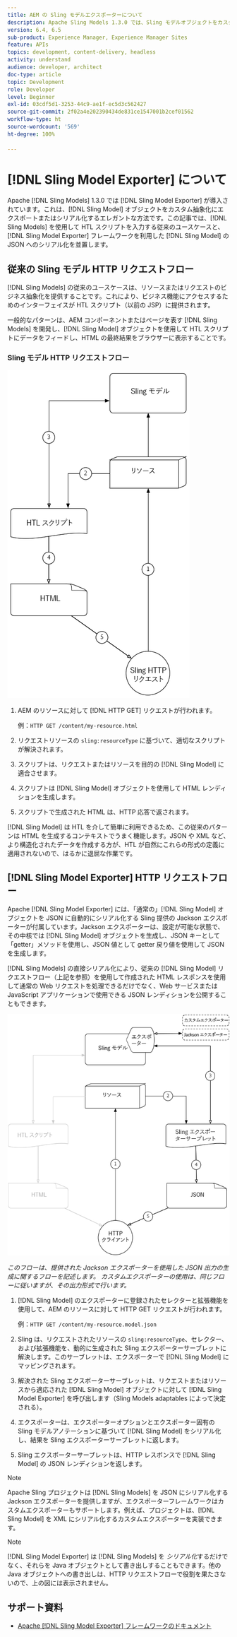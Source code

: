 ```yaml
---
title: AEM の Sling モデルエクスポーターについて
description: Apache Sling Models 1.3.0 では、Sling モデルオブジェクトをカスタムの抽象概念に書き出しまたはシリアル化する優れた方法である Sling モデルエクスポーターが導入されました。 この記事では、Sling モデルを使用して HTL スクリプトを入力する従来のユースケースと、Sling モデルエクスポーターフレームワークを利用した Sling モデルの JSON へのシリアル化を並置します。
version: 6.4, 6.5
sub-product: Experience Manager, Experience Manager Sites
feature: APIs
topics: development, content-delivery, headless
activity: understand
audience: developer, architect
doc-type: article
topic: Development
role: Developer
level: Beginner
exl-id: 03cdf5d1-3253-44c9-ae1f-ec5d3c562427
source-git-commit: 2f02a4e202390434de831ce1547001b2cef01562
workflow-type: ht
source-wordcount: '569'
ht-degree: 100%

---
```


# [!DNL Sling Model Exporter] について

Apache [!DNL Sling Models] 1.3.0 では [!DNL Sling Model Exporter] が導入されています。これは、[!DNL Sling Model] オブジェクトをカスタム抽象化にエクスポートまたはシリアル化するエレガントな方法です。この記事では、[!DNL Sling Models] を使用して HTL スクリプトを入力する従来のユースケースと、[!DNL Sling Model Exporter] フレームワークを利用した [!DNL Sling Model] の JSON へのシリアル化を並置します。

## 従来の Sling モデル HTTP リクエストフロー

[!DNL Sling Models] の従来のユースケースは、リソースまたはリクエストのビジネス抽象化を提供することです。これにより、ビジネス機能にアクセスするためのインターフェイスが HTL スクリプト（以前の JSP）に提供されます。

一般的なパターンは、AEM コンポーネントまたはページを表す [!DNL Sling Models] を開発し、[!DNL Sling Model] オブジェクトを使用して HTL スクリプトにデータをフィードし、HTML の最終結果をブラウザーに表示することです。

### Sling モデル HTTP リクエストフロー

![Slingモデルリクエストフロー](./assets/understand-sling-model-exporter/sling-model-request-flow.png)

1. AEM のリソースに対して [!DNL HTTP GET] リクエストが行われます。

   例：`HTTP GET /content/my-resource.html`

1. リクエストリソースの `sling:resourceType` に基づいて、適切なスクリプトが解決されます。

1. スクリプトは、リクエストまたはリソースを目的の [!DNL Sling Model] に適合させます。

1. スクリプトは [!DNL Sling Model] オブジェクトを使用して HTML レンディションを生成します。

1. スクリプトで生成された HTML は、HTTP 応答で返されます。

[!DNL Sling Model] は HTL を介して簡単に利用できるため、この従来のパターンは HTML を生成するコンテキストでうまく機能します。JSON や XML など、より構造化されたデータを作成する方が、HTL が自然にこれらの形式の定義に適用されないので、はるかに退屈な作業です。

## [!DNL Sling Model Exporter] HTTP リクエストフロー

Apache [!DNL Sling Model Exporter] には、「通常の」[!DNL Sling Model] オブジェクトを JSON に自動的にシリアル化する Sling 提供の Jackson エクスポーターが付属しています。Jackson エクスポーターは、設定が可能な状態で、その中核では [!DNL Sling Model] オブジェクトを生成し、JSON キーとして「getter」メソッドを使用し、JSON 値として getter 戻り値を使用して JSON を生成します。

[!DNL Sling Models] の直接シリアル化により、従来の [!DNL Sling Model] リクエストフロー（上記を参照）を使用して作成された HTML レスポンスを使用して通常の Web リクエストを処理できるだけでなく、Web サービスまたは JavaScript アプリケーションで使用できる JSON レンディションを公開することもできます。

![Sling モデルエクスポーター HTTP リクエストフロー](./assets/understand-sling-model-exporter/sling-model-exporter-request-flow.png)

*このフローは、提供された Jackson エクスポーターを使用した JSON 出力の生成に関するフローを記述します。 カスタムエクスポーターの使用は、同じフローに従いますが、その出力形式で行います。*

1. [!DNL Sling Model] のエクスポーターに登録されたセレクターと拡張機能を使用して、AEM のリソースに対して HTTP GET リクエストが行われます。

   例：`HTTP GET /content/my-resource.model.json`

1. Sling は、リクエストされたリソースの `sling:resourceType`、セレクター、および拡張機能を、動的に生成された Sling エクスポーターサーブレットに解決します。このサーブレットは、エクスポーターで [!DNL Sling Model] にマッピングされます。
1. 解決された Sling エクスポーターサーブレットは、リクエストまたはリソースから適応された [!DNL Sling Model] オブジェクトに対して [!DNL Sling Model Exporter] を呼び出します（Sling Models adaptables によって決定される）。
1. エクスポーターは、エクスポーターオプションとエクスポーター固有の Sling モデルアノテーションに基づいて [!DNL Sling Model] をシリアル化し、結果を Sling エクスポーターサーブレットに返します。
1. Sling エクスポーターサーブレットは、HTTP レスポンスで [!DNL Sling Model] の JSON レンディションを返します。

>[!NOTE]
>
>Apache Sling プロジェクトは [!DNL Sling Models] を JSON にシリアル化する Jackson エクスポーターを提供しますが、エクスポーターフレームワークはカスタムエクスポーターもサポートします。例えば、プロジェクトは、[!DNL Sling Model] を XML にシリアル化するカスタムエクスポーターを実装できます。

>[!NOTE]
>
>[!DNL Sling Model Exporter] は [!DNL Sling Models] を *シリアル化*&#x200B;するだけでなく、それらを Java オブジェクトとして書き出しすることもできます。他の Java オブジェクトへの書き出しは、HTTP リクエストフローで役割を果たさないので、上の図には表示されません。

## サポート資料

* [Apache [!DNL Sling Model Exporter]  フレームワークのドキュメント](https://sling.apache.org/documentation/bundles/models.html#exporter-framework-since-130)
